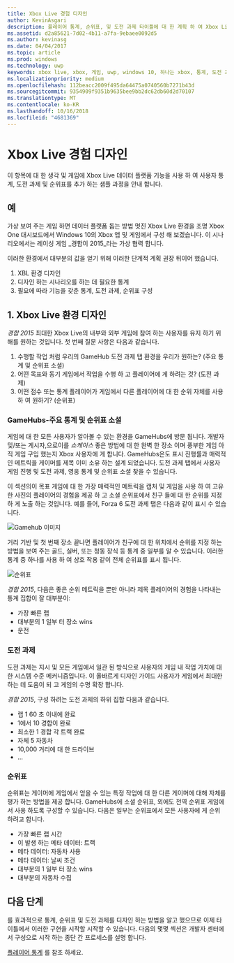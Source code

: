 ```yaml
---
title: Xbox Live 경험 디자인
author: KevinAsgari
description: 플레이어 통계, 순위표, 및 도전 과제 타이틀에 대 한 계획 하 여 Xbox Live 구성원에 대 한 멋진 환경을 설계 하는 방법을 알아봅니다.
ms.assetid: d2a85621-7d02-4b11-a7fa-9ebaee0092d5
ms.author: kevinasg
ms.date: 04/04/2017
ms.topic: article
ms.prod: windows
ms.technology: uwp
keywords: xbox live, xbox, 게임, uwp, windows 10, 하나는 xbox, 통계, 도전 과제, 순위표, 디자인
ms.localizationpriority: medium
ms.openlocfilehash: 112beacc2009f495da64475a0740560b7271b43d
ms.sourcegitcommit: 9354909f9351b9635bee9bb2dc62db60d2d70107
ms.translationtype: MT
ms.contentlocale: ko-KR
ms.lasthandoff: 10/16/2018
ms.locfileid: "4681369"
---
```

# <a name="designing-xbox-live-experiences"></a>Xbox Live 경험 디자인

이 항목에 대 한 생각 및 게임에 Xbox Live 데이터 플랫폼 기능을 사용 하 여 사용자 통계, 도전 과제 및 순위표를 추가 하는 샘플 과정을 안내 합니다.

## <a name="example"></a>예
가상 보여 주는 게임 하면 데이터 플랫폼 돕는 방법 멋진 Xbox Live 환경을 조명 Xbox One 대시보드에서 Windows 10의 Xbox 앱 및 게임에서 구성 해 보겠습니다. 이 시나리오에서는 레이싱 게임 _경합이 2015_라는 가상 협력 합니다.

이러한 환경에서 대부분의 값을 얻기 위해 이러한 단계적 계획 권장 뒤이어 했습니다.
1. XBL 환경 디자인
2. 디자인 하는 시나리오를 하는 데 필요한 통계
3. 필요에 따라 기능을 갖춘 통계, 도전 과제, 순위표 구성


## <a name="1-design-your-xbox-live-experiences"></a>1. Xbox Live 환경 디자인
_경합 2015_ 최대한 Xbox Live의 내부와 외부 게임에 참여 하는 사용자를 유지 하기 위해를 원하는 것입니다. 첫 번째 질문 사항은 다음과 같습니다.

1. 수행할 작업 처럼 우리의 GameHub 도전 과제 탭 환경을 우리가 원하는? (주요 통계 및 순위표 소셜)
2. 어떤 목표와 동기 게임에서 작업을 수행 하 고 플레이어에 게 하려는 것? (도전 과제)
3. 어떤 점수 또는 통계 플레이어가 게임에서 다른 플레이어에 대 한 순위 자체를 사용 하 여 원하기? (순위표)


### <a name="gamehubs---featured-statistics-and-social-leaderboards"></a>GameHubs-주요 통계 및 순위표 소셜
게임에 대 한 모든 사용자가 알아볼 수 있는 환경을 GameHubs에 방문 됩니다. 개발자 및/또는 게시자,으로이를 _쇼케이스_ 좋은 방법에 대 한 완벽 한 장소 이며 풍부한 게임 아직 게임 구입 했는지 Xbox 사용자에 게 합니다. GameHubs은도 표시 진행률과 매력적인 메트릭을 게이머를 제목 이미 소유 하는 설계 되었습니다. 도전 과제 탭에서 사용자 게임 진행 및 도전 과제, 영웅 통계 및 순위표 소셜 찾을 수 있습니다.

이 섹션의이 목표 게임에 대 한 가장 매력적인 메트릭을 캡처 및 게임을 사용 하 여 고유한 사진의 플레이어의 경험을 제공 하 고 소셜 순위표에서 친구 들에 대 한 순위를 지정 하 게 노출 하는 것입니다. 예를 들어, Forza 6 도전 과제 탭은 다음과 같이 표시 수 있습니다.

![Gamehub 이미지](../images/omega/forza_gamehub.png)


거리 기반 및 첫 번째 장소 끝나면 플레이어가 친구에 대 한 위치에서 순위를 지정 하는 방법을 보여 주는 골드, 실버, 또는 청동 장식 등 통계 중 일부를 알 수 있습니다. 이러한 통계 중 하나를 사용 하 여 상호 작용 같이 전체 순위표를 표시 됩니다.

![순위표](../images/omega/progress_gamehub_lb.png)

 _경합 2015_, 다음은 좋은 순위 메트릭을 뿐만 아니라 제목 플레이어의 경험을 나타내는 통계 집합이 잘 대부분이:
 * 가장 빠른 랩
 * 대부분의 1 일부 터 장소 wins
 * 운전


### <a name="achievements"></a>도전 과제
도전 과제는 지시 및 모든 게임에서 일관 된 방식으로 사용자의 게임 내 작업 가치에 대 한 시스템 수준 메커니즘입니다. 이 올바르게 디자인 가이드 사용자가 게임에서 최대한 하는 데 도움이 되 고 게임의 수명 확장 합니다.

_경합 2015_, 구성 하려는 도전 과제의 하위 집합 다음과 같습니다.
* 랩 1 60 초 이내에 완료
* 1에서 10 경합이 완료
* 최소한 1 경합 각 트랙 완료
* 자체 5 자동차
* 10,000 거리에 대 한 드라이브
* ...


###  <a name="leaderboards"></a>순위표
순위표는 게이머에 게임에서 얻을 수 있는 특정 작업에 대 한 다른 게이머에 대해 자체를 평가 하는 방법을 제공 합니다. GameHubs에 소셜 순위표, 외에도 전역 순위표 게임에서 사용 하도록 구성할 수 있습니다. 다음은 일부는 순위표에서 모든 사용자에 게 순위 하려고 합니다.

* 가장 빠른 랩 시간
 * 이 발생 하는 메타 데이터: 트랙
 * 메타 데이터: 자동차 사용
 * 메타 데이터: 날씨 조건
* 대부분의 1 일부 터 장소 wins
* 대부분의 자동차 수집

## <a name="next-steps"></a>다음 단계
를 효과적으로 통계, 순위표 및 도전 과제를 디자인 하는 방법을 알고 했으므로 이제 타이틀에서 이러한 구현을 시작할 시작할 수 있습니다.  다음의 몇몇 섹션은 개발자 센터에서 구성으로 시작 하는 종단 간 프로세스를 설명 합니다.

[플레이어 통계](../leaderboards-and-stats-2017/player-stats.md) 를 참조 하세요.

